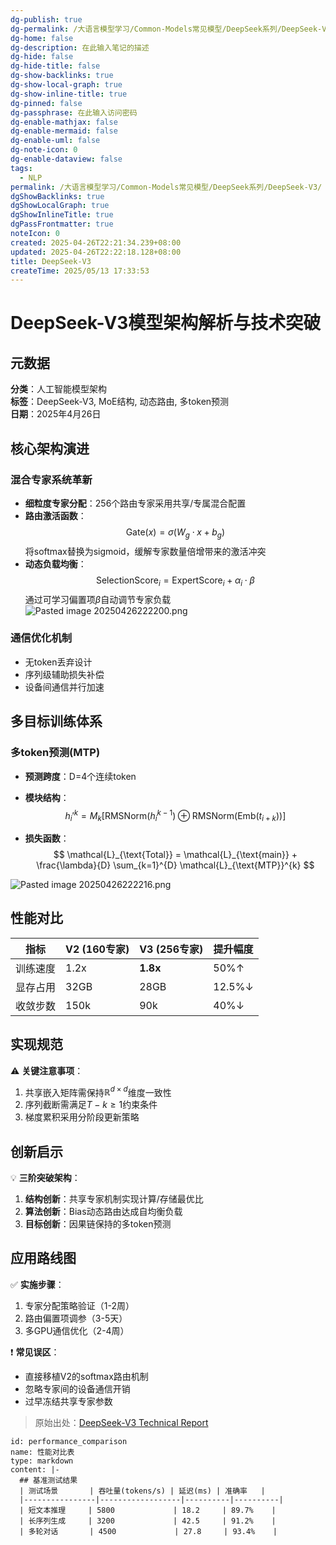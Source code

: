 ```yaml
---
dg-publish: true
dg-permalink: /大语言模型学习/Common-Models常见模型/DeepSeek系列/DeepSeek-V3
dg-home: false
dg-description: 在此输入笔记的描述
dg-hide: false
dg-hide-title: false
dg-show-backlinks: true
dg-show-local-graph: true
dg-show-inline-title: true
dg-pinned: false
dg-passphrase: 在此输入访问密码
dg-enable-mathjax: false
dg-enable-mermaid: false
dg-enable-uml: false
dg-note-icon: 0
dg-enable-dataview: false
tags:
  - NLP
permalink: /大语言模型学习/Common-Models常见模型/DeepSeek系列/DeepSeek-V3/
dgShowBacklinks: true
dgShowLocalGraph: true
dgShowInlineTitle: true
dgPassFrontmatter: true
noteIcon: 0
created: 2025-04-26T22:21:34.239+08:00
updated: 2025-04-26T22:22:18.128+08:00
title: DeepSeek-V3
createTime: 2025/05/13 17:33:53
---
```




# DeepSeek-V3模型架构解析与技术突破

## 元数据
**分类**：人工智能模型架构  
**标签**：DeepSeek-V3, MoE结构, 动态路由, 多token预测  
**日期**：2025年4月26日


## 核心架构演进

### 混合专家系统革新
- **细粒度专家分配**：256个路由专家采用共享/专属混合配置
- **路由激活函数**：
  $$
  \text{Gate}(x) = \sigma(W_g \cdot x + b_g)
  $$
  将softmax替换为sigmoid，缓解专家数量倍增带来的激活冲突
- **动态负载均衡**：
  $$
  \text{SelectionScore}_i = \text{ExpertScore}_i + \alpha_i \cdot \beta
  $$
  通过可学习偏置项$\beta$自动调节专家负载
![Pasted image 20250426222200.png](/img/user/%E9%99%84%E4%BB%B6/Pasted%20image%2020250426222200.png)


### 通信优化机制
- 无token丢弃设计
- 序列级辅助损失补偿
- 设备间通信并行加速


## 多目标训练体系

### 多token预测(MTP)
- **预测跨度**：D=4个连续token
- **模块结构**：
  $$
  h_i'^{k} = M_k \left[ \text{RMSNorm}(h_i^{k-1}) \oplus \text{RMSNorm}(\text{Emb}(t_{i+k})) \right]
  $$
  
- **损失函数**：
  $$
  \mathcal{L}_{\text{Total}} = \mathcal{L}_{\text{main}} + \frac{\lambda}{D} \sum_{k=1}^{D} \mathcal{L}_{\text{MTP}}^{k}
  $$

![Pasted image 20250426222216.png](/img/user/%E9%99%84%E4%BB%B6/Pasted%20image%2020250426222216.png)


## 性能对比
| 指标        | V2 (160专家) | V3 (256专家) | 提升幅度 |
|-------------|-------------|-------------|---------|
| 训练速度    | 1.2x        | **1.8x**    | 50%↑    |
| 显存占用    | 32GB        | 28GB        | 12.5%↓  |
| 收敛步数    | 150k        | 90k         | 40%↓    |


## 实现规范
⚠️ **关键注意事项**：
1. 共享嵌入矩阵需保持$\mathbb{R}^{d×d}$维度一致性
2. 序列截断需满足$T-k \geq 1$约束条件
3. 梯度累积采用分阶段更新策略


## 创新启示
💡 **三阶突破架构**：
1. **结构创新**：共享专家机制实现计算/存储最优比
2. **算法创新**：Bias动态路由达成自均衡负载
3. **目标创新**：因果链保持的多token预测


## 应用路线图
✅ **实施步骤**：
1. 专家分配策略验证（1-2周）
2. 路由偏置项调参（3-5天）
3. 多GPU通信优化（2-4周）

❗ **常见误区**：
- 直接移植V2的softmax路由机制
- 忽略专家间的设备通信开销
- 过早冻结共享专家参数

> 原始出处：[DeepSeek-V3 Technical Report](https://zhuanlan.zhihu.com/p/18056041194)

````artifact
id: performance_comparison
name: 性能对比表
type: markdown
content: |-
  ## 基准测试结果
  | 测试场景       | 吞吐量(tokens/s) | 延迟(ms) | 准确率   |
  |----------------|------------------|----------|----------|
  | 短文本推理     | 5800             | 18.2     | 89.7%    |
  | 长序列生成     | 3200             | 42.5     | 91.2%    |
  | 多轮对话       | 4500             | 27.8     | 93.4%    |
````
